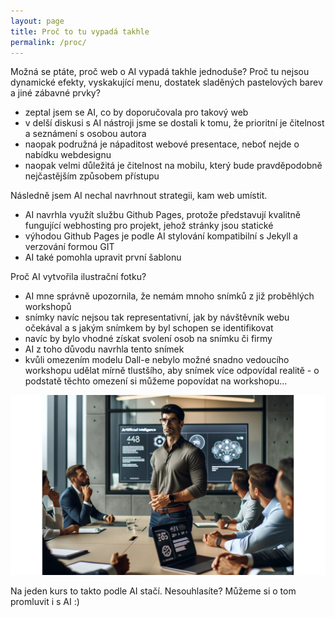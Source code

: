 ```yaml
---
layout: page
title: Proč to tu vypadá takhle
permalink: /proc/
---
```


Možná se ptáte, proč web o AI vypadá takhle jednoduše? Proč tu nejsou dynamické efekty, vyskakující menu, dostatek sladěných pastelových barev a jiné zábavné prvky? 

- zeptal jsem se AI, co by doporučovala pro takový web
- v delší diskusi s AI nástroji jsme se dostali k tomu, že prioritní je čitelnost a seznámení s osobou autora
- naopak podružná je nápaditost webové presentace, neboť nejde o nabídku webdesignu
- naopak velmi důležitá je čitelnost na mobilu, který bude pravděpodobně nejčastějším způsobem přístupu

Následně jsem AI nechal navrhnout strategii, kam web umístit.

- AI navrhla využít službu Github Pages, protože představují kvalitně fungující webhosting pro projekt, jehož stránky jsou statické
- výhodou Github Pages je podle AI stylování kompatibilní s Jekyll a verzování formou GIT
- AI také pomohla upravit první šablonu

Proč AI vytvořila ilustrační fotku?

- AI mne správně upozornila, že nemám mnoho snímků z již proběhlých workshopů
- snímky navíc nejsou tak representativní, jak by návštěvník webu očekával a s jakým snímkem by byl schopen se identifikovat
- navíc by bylo vhodné získat svolení osob na snímku či firmy
- AI z toho důvodu navrhla tento snímek
- kvůli omezením modelu Dall-e nebylo možné snadno vedoucího workshopu udělat mírně tlustšího, aby snímek více odpovídal realitě - o podstatě těchto omezení si můžeme popovídat na workshopu...

![A to je ten inkriminovaný snímek](/images/ai-workshop_1792x1024.jpg)

Na jeden kurs to takto podle AI stačí. Nesouhlasíte? Můžeme si o tom promluvit i s AI :)